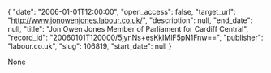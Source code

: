 {
  "date": "2006-01-01T12:00:00", 
  "open_access": false, 
  "target_url": "http://www.jonowenjones.labour.co.uk/", 
  "description": null, 
  "end_date": null, 
  "title": "Jon Owen Jones Member of Parliament for Cardiff Central", 
  "record_id": "20060101T120000/5jynNs+esKkIMlF5pN1Fnw==", 
  "publisher": "labour.co.uk", 
  "slug": 106819, 
  "start_date": null
}

None